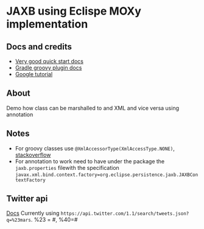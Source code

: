 # JAXB using Eclispe MOXy  implementation

## Docs and credits
- [Very good quick start docs](https://wiki.eclipse.org/EclipseLink/Examples/MOXy/GettingStarted)
- [Gradle groovy plugin docs](https://docs.gradle.org/current/userguide/groovy_plugin.html)
- [Google tutorial](https://wiki.eclipse.org/EclipseLink/Examples/MOXy/JSON_Geocode)



## About
Demo how class can be marshalled to and XML and vice versa using annotation

## Notes
- For groovy classes use `@XmlAccessorType(XmlAccessType.NONE)`, [stackoverflow](http://stackoverflow.com/questions/1161147/how-do-i-get-groovy-and-jaxb-to-play-nice-together)
- For annotation to work need to have under the package the `jaxb.properties` filewith the specification `javax.xml.bind.context.factory=org.eclipse.persistence.jaxb.JAXBContextFactory`

## Twitter api
[Docs](https://dev.twitter.com/rest/public/search)
Currently using `https://api.twitter.com/1.1/search/tweets.json?q=%23mars`. %23 = #, %40=#
